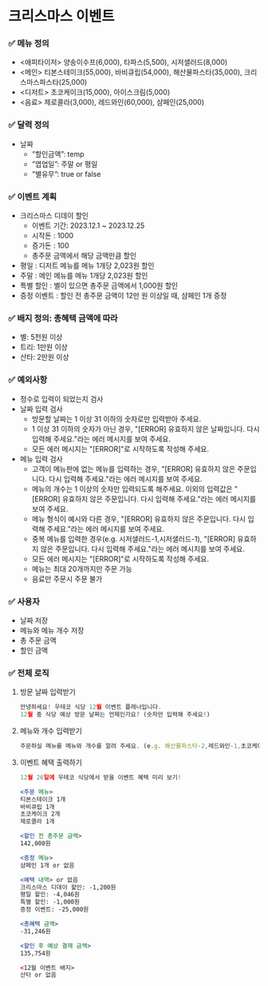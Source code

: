 # 크리스마스 이벤트

### ✅ 메뉴 정의

- <애피타이저>
  양송이수프(6,000), 타파스(5,500), 시저샐러드(8,000)
- <메인>
  티본스테이크(55,000), 바비큐립(54,000), 해산물파스타(35,000), 크리스마스파스타(25,000)
- <디저트>
  초코케이크(15,000), 아이스크림(5,000)
- <음료>
  제로콜라(3,000), 레드와인(60,000), 샴페인(25,000)

### ✅ 달력 정의

- 날짜
    - ”할인금액”:  temp
    - ”엽업일”: 주말 or 평일
    - ”별유무”: true or false

### ✅ 이벤트 계획

- 크리스마스 디데이 할인
    - 이벤트 기간: 2023.12.1 ~ 2023.12.25
    - 시작돈 : 1000
    - 증가돈 : 100
    - 총주문 금액에서 해당 금액만큼 할인
- 평일 : 디저트 메뉴를 메뉴 1개당 2,023원 할인
- 주말 : 메인 메뉴를 메뉴 1개당 2,023원 할인
- 특별 할인 : 별이 있으면 총주문 금액에서 1,000원 할인
- 증정 이벤트 : 할인 전 총주문 금액이 12만 원 이상일 때, 샴페인 1개 증정

### ✅ 배지 정의: 총혜택 금액에 따라

- 별: 5천원 이상
- 트리: 1만원 이상
- 산타: 2만원 이상

### ✅ 예외사항

- 정수로 입력이 되었는지 검사
- 날짜 입력 검사
    - 방문할 날짜는 1 이상 31 이하의 숫자로만 입력받아 주세요.
    - 1 이상 31 이하의 숫자가 아닌 경우, "[ERROR] 유효하지 않은 날짜입니다. 다시 입력해 주세요."라는 에러 메시지를 보여 주세요.
    - 모든 에러 메시지는 "[ERROR]"로 시작하도록 작성해 주세요.
- 메뉴 입력 검사
    - 고객이 메뉴판에 없는 메뉴를 입력하는 경우, "[ERROR] 유효하지 않은 주문입니다. 다시 입력해 주세요."라는 에러 메시지를 보여 주세요.
    - 메뉴의 개수는 1 이상의 숫자만 입력되도록 해주세요. 이외의 입력값은 "[ERROR] 유효하지 않은 주문입니다. 다시 입력해 주세요."라는 에러 메시지를 보여 주세요.
    - 메뉴 형식이 예시와 다른 경우, "[ERROR] 유효하지 않은 주문입니다. 다시 입력해 주세요."라는 에러 메시지를 보여 주세요.
    - 중복 메뉴를 입력한 경우(e.g. 시저샐러드-1,시저샐러드-1), "[ERROR] 유효하지 않은 주문입니다. 다시 입력해 주세요."라는 에러 메시지를 보여 주세요.
    - 모든 에러 메시지는 "[ERROR]"로 시작하도록 작성해 주세요.
    - 메뉴는 최대 20개까지만 주문 가능
    - 음료만 주문시 주문 불가

### ✅ 사용자

- 날짜 저장
- 메뉴와 메뉴 개수 저장
- 총 주문 금액
- 할인 금액

### ✅ 전체 로직
1. 방문 날짜 입력받기

    ```jsx
    안녕하세요! 우테코 식당 12월 이벤트 플래너입니다.
    12월 중 식당 예상 방문 날짜는 언제인가요? (숫자만 입력해 주세요!)
    ```

2. 메뉴와 개수 입력받기

    ```jsx
    주문하실 메뉴를 메뉴와 개수를 알려 주세요. (e.g. 해산물파스타-2,레드와인-1,초코케이크-1)
    ```

3. 이벤트 혜택 출력하기
    ```jsx
    12월 26일에 우테코 식당에서 받을 이벤트 혜택 미리 보기!
    
    <주문 메뉴>
    티본스테이크 1개
    바비큐립 1개
    초코케이크 2개
    제로콜라 1개
    
    <할인 전 총주문 금액>
    142,000원
    
    <증정 메뉴>
    샴페인 1개 or 없음
    
    <혜택 내역> or 없음
    크리스마스 디데이 할인: -1,200원
    평일 할인: -4,046원
    특별 할인: -1,000원
    증정 이벤트: -25,000원
    
    <총혜택 금액>
    -31,246원
    
    <할인 후 예상 결제 금액>
    135,754원
    
    <12월 이벤트 배지>
    산타 or 없음
    ```